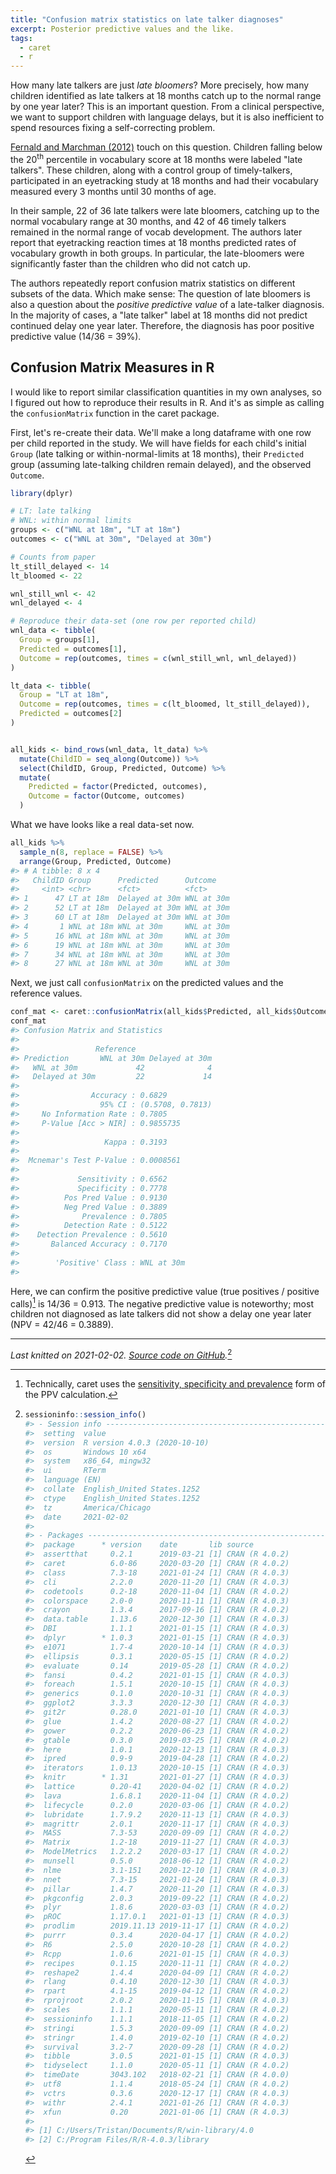 ```yaml
---
title: "Confusion matrix statistics on late talker diagnoses"
excerpt: Posterior predictive values and the like.
tags:
  - caret
  - r
---
```


How many late talkers are just _late bloomers_? More precisely, how many
children identified as late talkers at 18 months catch up to the normal range
by one year later? This is an important question. From a clinical perspective,
we want to support children with language delays, but it is also inefficient to
spend resources fixing a self-correcting problem.

[Fernald and Marchman (2012)](https://www.ncbi.nlm.nih.gov/pmc/articles/PMC3266972/) 
touch on this question. Children falling below the 20<sup>th</sup> percentile in
vocabulary score at 18 months were labeled "late talkers". These children, along
with a control group of timely-talkers, participated in an eyetracking study at
18 months and had their vocabulary measured every 3 months until 30 months of
age.

In their sample, 22 of 36 late talkers were late bloomers, catching up to the
normal vocabulary range at 30 months, and 42 of 46 timely talkers remained in
the normal range of vocab development. The authors later report that eyetracking
reaction times at 18 months predicted rates of vocabulary growth in both groups.
In particular, the late-bloomers were significantly faster than the children who
did not catch up.

The authors repeatedly report confusion matrix statistics on different subsets
of the data. Which make sense: The question of late bloomers is also a question
about the _positive predictive value_ of a late-talker diagnosis. In the
majority of cases, a "late talker" label at 18 months did not predict continued
delay one year later. Therefore, the diagnosis has poor positive predictive
value (14/36 = 39%).

## Confusion Matrix Measures in R

I would like to report similar classification quantities in my own analyses, so
I figured out how to reproduce their results in R. And it's as simple as calling
the `confusionMatrix` function in the caret package. 

First, let's re-create their data. We'll make a long dataframe with one row
per child reported in the study. We will have fields for each child's initial
`Group` (late talking or within-normal-limits at 18 months), their `Predicted`
group (assuming late-talking children remain delayed), and the observed
`Outcome`.


```r
library(dplyr)

# LT: late talking
# WNL: within normal limits
groups <- c("WNL at 18m", "LT at 18m")
outcomes <- c("WNL at 30m", "Delayed at 30m")

# Counts from paper
lt_still_delayed <- 14
lt_bloomed <- 22

wnl_still_wnl <- 42
wnl_delayed <- 4

# Reproduce their data-set (one row per reported child)
wnl_data <- tibble(
  Group = groups[1],
  Predicted = outcomes[1],
  Outcome = rep(outcomes, times = c(wnl_still_wnl, wnl_delayed))
)

lt_data <- tibble(
  Group = "LT at 18m",
  Outcome = rep(outcomes, times = c(lt_bloomed, lt_still_delayed)),
  Predicted = outcomes[2]
)


all_kids <- bind_rows(wnl_data, lt_data) %>%
  mutate(ChildID = seq_along(Outcome)) %>% 
  select(ChildID, Group, Predicted, Outcome) %>% 
  mutate(
    Predicted = factor(Predicted, outcomes),
    Outcome = factor(Outcome, outcomes)
  )
```

What we have looks like a real data-set now.




```r
all_kids %>% 
  sample_n(8, replace = FALSE) %>% 
  arrange(Group, Predicted, Outcome)
#> # A tibble: 8 x 4
#>   ChildID Group      Predicted      Outcome   
#>     <int> <chr>      <fct>          <fct>     
#> 1      47 LT at 18m  Delayed at 30m WNL at 30m
#> 2      52 LT at 18m  Delayed at 30m WNL at 30m
#> 3      60 LT at 18m  Delayed at 30m WNL at 30m
#> 4       1 WNL at 18m WNL at 30m     WNL at 30m
#> 5      16 WNL at 18m WNL at 30m     WNL at 30m
#> 6      19 WNL at 18m WNL at 30m     WNL at 30m
#> 7      34 WNL at 18m WNL at 30m     WNL at 30m
#> 8      27 WNL at 18m WNL at 30m     WNL at 30m
```

Next, we just call `confusionMatrix` on the predicted values and the reference
values.


```r
conf_mat <- caret::confusionMatrix(all_kids$Predicted, all_kids$Outcome)
conf_mat
#> Confusion Matrix and Statistics
#> 
#>                 Reference
#> Prediction       WNL at 30m Delayed at 30m
#>   WNL at 30m             42              4
#>   Delayed at 30m         22             14
#>                                           
#>                Accuracy : 0.6829          
#>                  95% CI : (0.5708, 0.7813)
#>     No Information Rate : 0.7805          
#>     P-Value [Acc > NIR] : 0.9855735       
#>                                           
#>                   Kappa : 0.3193          
#>                                           
#>  Mcnemar's Test P-Value : 0.0008561       
#>                                           
#>             Sensitivity : 0.6562          
#>             Specificity : 0.7778          
#>          Pos Pred Value : 0.9130          
#>          Neg Pred Value : 0.3889          
#>              Prevalence : 0.7805          
#>          Detection Rate : 0.5122          
#>    Detection Prevalence : 0.5610          
#>       Balanced Accuracy : 0.7170          
#>                                           
#>        'Positive' Class : WNL at 30m      
#> 
```



Here, we can confirm the positive predictive value (true positives / positive
calls)[^PPV] is 14/36 = 0.913. The negative predictive value is noteworthy;
most children not diagnosed as late talkers did not show a delay one year later
(NPV = 42/46 = 0.3889).



***

*Last knitted on 2021-02-02. [Source code on
GitHub](https://github.com/tjmahr/tjmahr.github.io/blob/master/_R/2015-10-06-confusion-matrix-late-talkers.Rmd).*[^si] 

[^si]: 
    
    ```r
    sessioninfo::session_info()
    #> - Session info ---------------------------------------------------------------
    #>  setting  value                       
    #>  version  R version 4.0.3 (2020-10-10)
    #>  os       Windows 10 x64              
    #>  system   x86_64, mingw32             
    #>  ui       RTerm                       
    #>  language (EN)                        
    #>  collate  English_United States.1252  
    #>  ctype    English_United States.1252  
    #>  tz       America/Chicago             
    #>  date     2021-02-02                  
    #> 
    #> - Packages -------------------------------------------------------------------
    #>  package      * version    date       lib source        
    #>  assertthat     0.2.1      2019-03-21 [1] CRAN (R 4.0.2)
    #>  caret          6.0-86     2020-03-20 [1] CRAN (R 4.0.2)
    #>  class          7.3-18     2021-01-24 [1] CRAN (R 4.0.3)
    #>  cli            2.2.0      2020-11-20 [1] CRAN (R 4.0.3)
    #>  codetools      0.2-18     2020-11-04 [1] CRAN (R 4.0.2)
    #>  colorspace     2.0-0      2020-11-11 [1] CRAN (R 4.0.3)
    #>  crayon         1.3.4      2017-09-16 [1] CRAN (R 4.0.2)
    #>  data.table     1.13.6     2020-12-30 [1] CRAN (R 4.0.3)
    #>  DBI            1.1.1      2021-01-15 [1] CRAN (R 4.0.3)
    #>  dplyr        * 1.0.3      2021-01-15 [1] CRAN (R 4.0.3)
    #>  e1071          1.7-4      2020-10-14 [1] CRAN (R 4.0.3)
    #>  ellipsis       0.3.1      2020-05-15 [1] CRAN (R 4.0.2)
    #>  evaluate       0.14       2019-05-28 [1] CRAN (R 4.0.2)
    #>  fansi          0.4.2      2021-01-15 [1] CRAN (R 4.0.3)
    #>  foreach        1.5.1      2020-10-15 [1] CRAN (R 4.0.3)
    #>  generics       0.1.0      2020-10-31 [1] CRAN (R 4.0.3)
    #>  ggplot2        3.3.3      2020-12-30 [1] CRAN (R 4.0.3)
    #>  git2r          0.28.0     2021-01-10 [1] CRAN (R 4.0.3)
    #>  glue           1.4.2      2020-08-27 [1] CRAN (R 4.0.2)
    #>  gower          0.2.2      2020-06-23 [1] CRAN (R 4.0.2)
    #>  gtable         0.3.0      2019-03-25 [1] CRAN (R 4.0.2)
    #>  here           1.0.1      2020-12-13 [1] CRAN (R 4.0.3)
    #>  ipred          0.9-9      2019-04-28 [1] CRAN (R 4.0.2)
    #>  iterators      1.0.13     2020-10-15 [1] CRAN (R 4.0.3)
    #>  knitr        * 1.31       2021-01-27 [1] CRAN (R 4.0.3)
    #>  lattice        0.20-41    2020-04-02 [1] CRAN (R 4.0.2)
    #>  lava           1.6.8.1    2020-11-04 [1] CRAN (R 4.0.2)
    #>  lifecycle      0.2.0      2020-03-06 [1] CRAN (R 4.0.2)
    #>  lubridate      1.7.9.2    2020-11-13 [1] CRAN (R 4.0.3)
    #>  magrittr       2.0.1      2020-11-17 [1] CRAN (R 4.0.3)
    #>  MASS           7.3-53     2020-09-09 [1] CRAN (R 4.0.2)
    #>  Matrix         1.2-18     2019-11-27 [1] CRAN (R 4.0.3)
    #>  ModelMetrics   1.2.2.2    2020-03-17 [1] CRAN (R 4.0.2)
    #>  munsell        0.5.0      2018-06-12 [1] CRAN (R 4.0.2)
    #>  nlme           3.1-151    2020-12-10 [1] CRAN (R 4.0.3)
    #>  nnet           7.3-15     2021-01-24 [1] CRAN (R 4.0.3)
    #>  pillar         1.4.7      2020-11-20 [1] CRAN (R 4.0.3)
    #>  pkgconfig      2.0.3      2019-09-22 [1] CRAN (R 4.0.2)
    #>  plyr           1.8.6      2020-03-03 [1] CRAN (R 4.0.2)
    #>  pROC           1.17.0.1   2021-01-13 [1] CRAN (R 4.0.3)
    #>  prodlim        2019.11.13 2019-11-17 [1] CRAN (R 4.0.2)
    #>  purrr          0.3.4      2020-04-17 [1] CRAN (R 4.0.2)
    #>  R6             2.5.0      2020-10-28 [1] CRAN (R 4.0.2)
    #>  Rcpp           1.0.6      2021-01-15 [1] CRAN (R 4.0.3)
    #>  recipes        0.1.15     2020-11-11 [1] CRAN (R 4.0.2)
    #>  reshape2       1.4.4      2020-04-09 [1] CRAN (R 4.0.2)
    #>  rlang          0.4.10     2020-12-30 [1] CRAN (R 4.0.3)
    #>  rpart          4.1-15     2019-04-12 [1] CRAN (R 4.0.2)
    #>  rprojroot      2.0.2      2020-11-15 [1] CRAN (R 4.0.3)
    #>  scales         1.1.1      2020-05-11 [1] CRAN (R 4.0.2)
    #>  sessioninfo    1.1.1      2018-11-05 [1] CRAN (R 4.0.2)
    #>  stringi        1.5.3      2020-09-09 [1] CRAN (R 4.0.2)
    #>  stringr        1.4.0      2019-02-10 [1] CRAN (R 4.0.2)
    #>  survival       3.2-7      2020-09-28 [1] CRAN (R 4.0.2)
    #>  tibble         3.0.5      2021-01-15 [1] CRAN (R 4.0.3)
    #>  tidyselect     1.1.0      2020-05-11 [1] CRAN (R 4.0.2)
    #>  timeDate       3043.102   2018-02-21 [1] CRAN (R 4.0.0)
    #>  utf8           1.1.4      2018-05-24 [1] CRAN (R 4.0.2)
    #>  vctrs          0.3.6      2020-12-17 [1] CRAN (R 4.0.3)
    #>  withr          2.4.1      2021-01-26 [1] CRAN (R 4.0.3)
    #>  xfun           0.20       2021-01-06 [1] CRAN (R 4.0.3)
    #> 
    #> [1] C:/Users/Tristan/Documents/R/win-library/4.0
    #> [2] C:/Program Files/R/R-4.0.3/library
    ```

[^PPV]: Technically, caret uses the [sensitivity, specificity and prevalence](https://en.wikipedia.org/wiki/Positive_and_negative_predictive_values) form of the PPV calculation.

